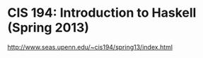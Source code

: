 # CIS 194: Introduction to Haskell (Spring 2013)

http://www.seas.upenn.edu/~cis194/spring13/index.html
